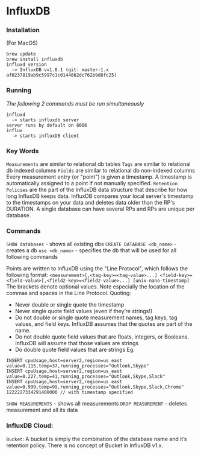 # InfluxDB

### Installation
(For MacOS)
```
brew update
brew install influxdb
influxd version
  -> InfluxDB vv1.8.1 (git: master-1.x af0237819ab9c5997c1c0144862dc762b9d8fc25)
```

### Running
*The following 2 commands must be run simultaneously*

```
influxd
  -> starts influxdb server
server runs by default on 8086
influx
  -> starts influxDB client
```

### Key Words
`Measurements` are similar to relational db tables
`Tags` are similar to relational db indexed columns
`Fields` are similar to relational db non-indexed columns
Every measurement entry (or "point") is given a timestamp. A timestamp is automatically assigned to a point if not manually specified.
`Retention Policies` are the part of the InfluxDB data structure that describe for how long InfluxDB keeps data. InfluxDB compares your local server's timestamp to the timestamps on your data and deletes data older than the RP's DURATION. A single database can have several RPs and RPs are unique per database.

### Commands
`SHOW databases` - shows all existing dbs
`CREATE DATABASE <db_name>` - creates a db
`use <db_name>` - specifies the db that will be used for all following commands

Points are written to InfluxDB using the "Line Protocol", which follows the following format:
`<measurement>[,<tag-key>=<tag-value>...] <field-key>=<field-value>[,<field2-key>=<field2-value>...] [unix-nano-timestamp]`
The brackets denote optional values.
Note especially the location of the commas and spaces in the Line Protocol.
Quoting:
- Never double or single quote the timestamp
- Never single quote field values (even if they’re strings!)
- Do not double or single quote measurement names, tag keys, tag values, and field keys. InfluxDB assumes that the quotes are part of the name.
- Do not double quote field values that are floats, integers, or Booleans. InfluxDB will assume that those values are strings
- Do double quote field values that are strings
  Eg.
```
INSERT cpuUsage,host=server2,region=us_east value=0.115,temp=37,running_processes="Outlook,Skype"
INSERT cpuUsage,host=server2,region=us_east value=0.227,temp=41,running_processes="Outlook,Skype,Slack"
INSERT cpuUsage,host=server2,region=us_east value=0.999,temp=99,running_processes="Outlook,Skype,Slack,Chrome" 1222227334291408000 // with timestamp specified
```

`SHOW MEASUREMENTS` - shows all measurements
`DROP MEASUREMENT` - deletes measurement and all its data

### InfluxDB Cloud:
`Bucket`: A bucket is simply the combination of the database name and it’s retention policy. There is no concept of Bucket in InfluxDB v1.x.
